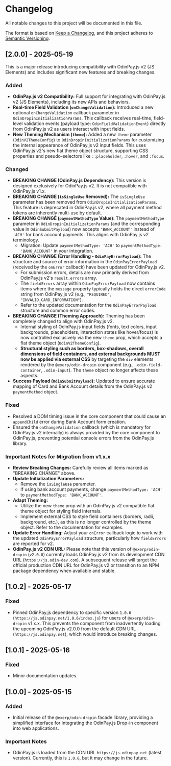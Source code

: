 # Changelog

All notable changes to this project will be documented in this file.

The format is based on [Keep a Changelog](https://keepachangelog.com/en/1.0.0/),
and this project adheres to [Semantic Versioning](https://semver.org/spec/v2.0.0.html).

## [2.0.0] - 2025-05-19

This is a major release introducing compatibility with OdinPay.js v2 (JS Elements) and includes significant new features and breaking changes.

### Added

-   **OdinPay.js v2 Compatibility:** Full support for integrating with OdinPay.js v2 (JS Elements), including its new APIs and behaviors.
-   **Real-time Field Validation (`onChangeValidation`):** Introduced a new optional `onChangeValidation` callback parameter in `OdinDropinInitializationParams`. This callback receives real-time, field-level validation events (payload type: `OdinFieldValidationEvent`) directly from OdinPay.js v2 as users interact with input fields.
-   **New Theming Mechanism (`theme`):** Added a new `theme` parameter (`OdinV2ThemeConfig`) to `OdinDropinInitializationParams` for customizing the internal appearance of OdinPay.js v2 input fields. This uses OdinPay.js v2's new flat theme object structure, supporting CSS properties and pseudo-selectors like `::placeholder`, `:hover`, and `:focus`.

### Changed

-   **BREAKING CHANGE (OdinPay.js Dependency):** This version is designed exclusively for OdinPay.js v2. It is not compatible with OdinPay.js v1.x.
-   **BREAKING CHANGE (`isSingleUse` Removed):** The `isSingleUse` parameter has been removed from `OdinDropinInitializationParams`. This feature is deprecated in OdinPay.js v2, where all payment method tokens are inherently multi-use by default.
-   **BREAKING CHANGE (`paymentMethodType` Value):** The `paymentMethodType` parameter in `OdinDropinInitializationParams` (and the corresponding value in `OdinSubmitPayload`) now accepts `'BANK_ACCOUNT'` instead of `'ACH'` for bank account payments. This aligns with OdinPay.js v2 terminology.
    *   Migration: Update `paymentMethodType: 'ACH'` to `paymentMethodType: 'BANK_ACCOUNT'` in your integration.
-   **BREAKING CHANGE (Error Handling - `OdinPayErrorPayload`):** The structure and source of error information in the `OdinPayErrorPayload` (received by the `onError` callback) have been updated for OdinPay.js v2.
    *   For submission errors, details are now primarily derived from OdinPay.js v2's `result.errors` array.
    *   The `fieldErrors` array within `OdinPayErrorPayload` now contains items where the `message` property typically holds the direct `errorCode` string from OdinPay.js v2 (e.g., `"REQUIRED"`, `"INVALID_CARD_INFORMATION"`).
    *   Refer to the updated documentation for the `OdinPayErrorPayload` structure and common error codes.
-   **BREAKING CHANGE (Theming Approach):** Theming has been completely changed to align with OdinPay.js v2.
    *   Internal styling of OdinPay.js input fields (fonts, text colors, input backgrounds, placeholders, interaction states like hover/focus) is now controlled exclusively via the new `theme` prop, which accepts a flat theme object (`OdinV2ThemeConfig`).
    *   **Structural styling such as borders, box-shadows, overall dimensions of field containers, and external backgrounds MUST now be applied via external CSS** by targeting the `div` elements rendered by the `@exerp/odin-dropin` component (e.g., `.odin-field-container`, `.odin-input`). The `theme` object no longer affects these aspects.
-   **Success Payload (`OdinSubmitPayload`):** Updated to ensure accurate mapping of Card and Bank Account details from the OdinPay.js v2 `paymentMethod` object.

### Fixed

-   Resolved a DOM timing issue in the core component that could cause an `appendChild` error during Bank Account form creation.
-   Ensured the `onChangeValidation` callback (which is mandatory for OdinPay.js v2 internally) is always provided by the core component to OdinPay.js, preventing potential console errors from the OdinPay.js library.

### Important Notes for Migration from v1.x.x

-   **Review Breaking Changes:** Carefully review all items marked as "BREAKING CHANGE" above.
-   **Update Initialization Parameters:**
    -   Remove the `isSingleUse` parameter.
    -   If using bank account payments, change `paymentMethodType: 'ACH'` to `paymentMethodType: 'BANK_ACCOUNT'`.
-   **Adapt Theming:**
    -   Utilize the new `theme` prop with an OdinPay.js v2 compatible flat theme object for styling field internals.
    -   Implement external CSS to style field containers (borders, radii, background, etc.), as this is no longer controlled by the theme object. Refer to the documentation for examples.
-   **Update Error Handling:** Adjust your `onError` callback logic to work with the updated `OdinPayErrorPayload` structure, particularly how `fieldErrors` are reported for v2.
-   **OdinPay.js v2 CDN URL:** Please note that this version of `@exerp/odin-dropin` (`v2.0.0`) currently loads OdinPay.js v2 from its development CDN URL (`https://js.odin-dev.com`). A subsequent release will target the official production CDN URL for OdinPay.js v2 or transition to an NPM package dependency when available and stable.

## [1.0.2] - 2025-05-17

### Fixed
- Pinned OdinPay.js dependency to specific version `1.0.6` (`https://js.odinpay.net/1.0.6/index.js`) for users of `@exerp/odin-dropin` v1.x.x. This prevents the component from inadvertently loading the upcoming OdinPay.js v2.0.0 from the default CDN URL (`https://js.odinpay.net`), which would introduce breaking changes.

## [1.0.1] - 2025-05-16
 
### Fixed
- Minor documentation updates.


## [1.0.0] - 2025-05-15

### Added
- Initial release of the `@exerp/odin-dropin` facade library, providing a simplified interface for integrating the OdinPay.js Drop-in component into web applications.

### Important Notes

- OdinPay.js is loaded from the CDN URL `https://js.odinpay.net` (latest version). Currently, this is `1.0.6`, but it may change in the future.
